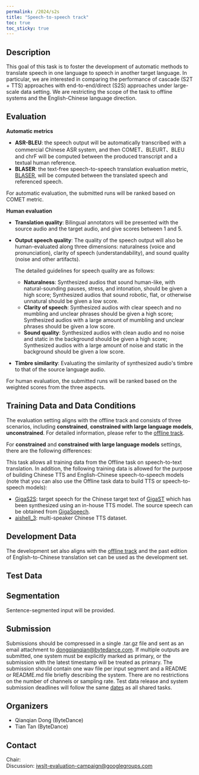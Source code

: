 ```yaml
---
permalink: /2024/s2s
title: "Speech-to-speech track"
toc: true
toc_sticky: true
---
```


<!--
Markdown notes: comments can be formed as in this example;
bulleted lines start with a - ;
if you want to have a line break either put a blank line in between the text or leave two spaces at the end of the line
-->

## Description

This goal of this task is to foster the development of automatic methods to translate speech in one language to speech in another target language. In particular, we are interested in comparing the performance of cascade (S2T + TTS) approaches with end-to-end/direct (S2S) approaches under large-scale data setting. We are restricting the scope of the task to offline systems and the English-Chinese language direction.

<!-- Description the task, the languages, and the type of data -->

## Evaluation

**Automatic metrics**
- **ASR-BLEU**: the speech output will be automatically transcribed with a commercial Chinese ASR system, and then COMET、BLEURT、BLEU and chrF will be computed between the produced transcript and a textual human reference. 
- **BLASER**: the text-free speech-to-speech translation evaluation metric,  [BLASER](https://github.com/facebookresearch/stopes/tree/main/stopes/eval/blaser), will be computed between the translated speech and referenced speech. 

For automatic evaluation, the submitted runs will be ranked based on COMET metric.

**Human evaluation**
- **Translation quality**: Bilingual annotators will be presented with the source audio and the target audio, and give scores between 1 and 5.
- **Output speech quality**: The quality of the speech output will also be human-evaluated along three dimensions: naturalness (voice and pronunciation), clarity of speech (understandability), and sound quality (noise and other artifacts). 

  The detailed guidelines for speech quality are as follows:    
    - **Naturalness**: Synthesized audios that sound human-like, with natural-sounding pauses, stress, and intonation, should be given a high score; Synthesized audios that sound robotic, flat, or otherwise unnatural should be given a low score.
    - **Clarity of speech**: Synthesized audios with clear speech and no mumbling and unclear phrases should be given a high score; Synthesized audios with a large amount of mumbling and unclear phrases should be given a low score.
    - **Sound quality**: Synthesized audios with clean audio and no noise and static in the background should be given a high score; Synthesized audios with a large amount of noise and static in the background should be given a low score.

- **Timbre similarity**: Evaluating the similarity of synthesized audio's timbre to that of the source language audio.

For human evaluation, the submitted runs will be ranked based on the weighted scores from the three aspects.

<!-- Description of metrics used for evaluation, what the official ranking is based on, links to evaluation scripts -->

## Training Data and Data Conditions

The evaluation setting aligns with the offline track and consists of three scenarios, including **constrained**, **constrained with large language models**, **unconstrained**. For detailed information, please refer to the [offline track](https://iwslt.org/2024/offline).

For **constrained** and **constrained with large language models** settings, there are the following differences: 

This task allows all training data from the Offline task on speech-to-text translation. In addition, the following training data is allowed for the purpose of building Chinese TTS and English-Chinese speech-to-speech models (note that you can also use the Offline task data to build TTS or speech-to-speech models):
- [GigaS2S](https://github.com/SpeechTranslation/GigaS2S): target speech for the Chinese target text of [GigaST](https://arxiv.org/abs/2204.03939) which has been synthesized using an in-house TTS model.  The source speech can be obtained from [GigaSpeech](https://arxiv.org/abs/2106.06909).
- [aishell_3](https://www.aishelltech.com/aishell_3): multi-speaker Chinese TTS dataset.

## Development Data

The development set also aligns with the [offline track](https://iwslt.org/2024/offline#past-editions-development-data) and the past edition of English-to-Chinese translation set can be used as the development set. 

## Test Data


## Segmentation

Sentence-segmented input will be provided.


## Submission

Submissions should be compressed in a single .tar.gz file and sent as an email attachment to dongqianqian@bytedance.com. If multiple outputs are submitted, one system must be explicitly marked as primary, or the submission with the latest timestamp will be treated as primary. The submission should contain one wav file per input segment and a README or README.md file briefly describing the system. There are no restrictions on the number of channels or sampling rate.
Test data release and system submission deadlines will follow the same [dates](https://iwslt.org/2024/#important-dates) as all shared tasks.

<!-- Description of expected submission format and submission instructions -->


## Organizers

<!-- List of organizers' names and affiliations -->
- Qianqian Dong (ByteDance)
- Tian Tan (ByteDance)


## Contact

<!-- Add chair(s) and their contact info, as well as standard google group -->
Chair:   
Discussion: <iwslt-evaluation-campaign@googlegroups.com>